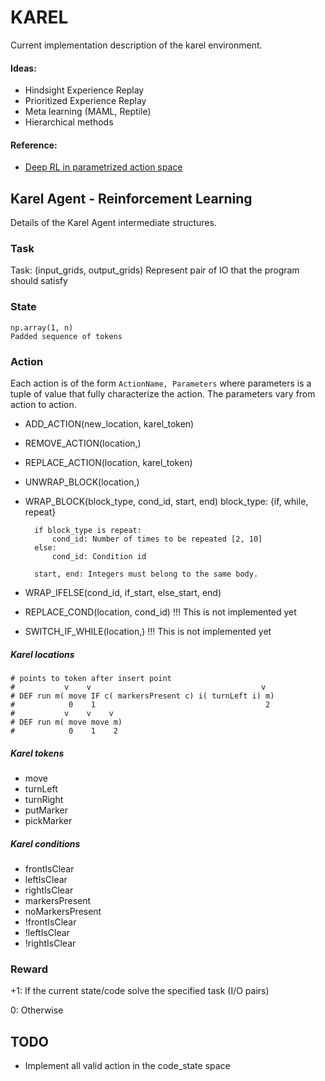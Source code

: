 # KAREL

Current implementation description of the karel environment.

#### Ideas:
+ Hindsight Experience Replay
+ Prioritized Experience Replay
+ Meta learning (MAML, Reptile)
+ Hierarchical methods

#### Reference:
+ [Deep RL in parametrized action space](https://arxiv.org/pdf/1511.04143.pdf)

## Karel Agent - Reinforcement Learning

Details of the Karel Agent intermediate structures.

### Task

Task: (input_grids, output_grids)
    Represent pair of IO that the program should satisfy

### State
    np.array(1, n)
    Padded sequence of tokens

### Action

Each action is of the form `ActionName, Parameters` where parameters is a tuple of value that fully characterize the action.
The parameters vary from action to action.

+ ADD_ACTION(new_location, karel_token)

+ REMOVE_ACTION(location,)

+ REPLACE_ACTION(location, karel_token)

+ UNWRAP_BLOCK(location,)

+ WRAP_BLOCK(block_type, cond_id, start, end)
    block_type: {if, while, repeat}

        if block_type is repeat:
            cond_id: Number of times to be repeated [2, 10]
        else:
            cond_id: Condition id

        start, end: Integers must belong to the same body.

+ WRAP_IFELSE(cond_id, if_start, else_start, end)

+ REPLACE_COND(location, cond_id) !!! This is not implemented yet

+ SWITCH_IF_WHILE(location,) !!! This is not implemented yet

##### Karel locations

    # points to token after insert point
    #           v    v                                      v
    # DEF run m( move IF c( markersPresent c) i( turnLeft i) m)
    #            0    1                                      2
    #           v    v    v
    # DEF run m( move move m)
    #            0    1    2

##### Karel tokens
+ move
+ turnLeft
+ turnRight
+ putMarker
+ pickMarker

##### Karel conditions
+ frontIsClear
+ leftIsClear
+ rightIsClear
+ markersPresent
+ noMarkersPresent
+ !frontIsClear
+ !leftIsClear
+ !rightIsClear

### Reward

 +1: If the current state/code solve the specified task (I/O pairs)

  0: Otherwise

## TODO

+ Implement all valid action in the code_state space
